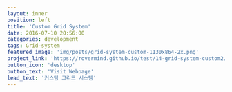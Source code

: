 ```yaml
---
layout: inner
position: left
title: 'Custom Grid System'
date: 2016-07-10 20:56:00
categories: development
tags: Grid-system
featured_image: 'img/posts/grid-system-custom-1130x864-2x.png'
project_link: 'https://rovermind.github.io/test/14-grid-system-custom2/'
button_icon: 'desktop'
button_text: 'Visit Webpage'
lead_text: '커스텀 그리드 시스템'
---
```

